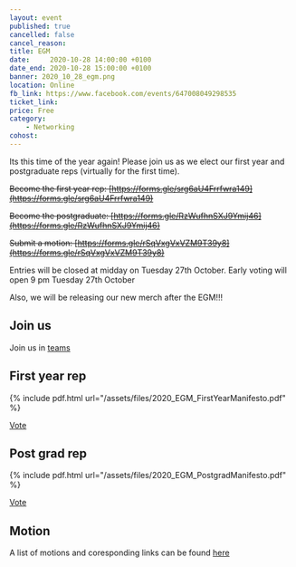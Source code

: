 ```yaml
---
layout: event
published: true
cancelled: false
cancel_reason:
title: EGM
date:     2020-10-28 14:00:00 +0100
date_end: 2020-10-28 15:00:00 +0100
banner: 2020_10_28_egm.png
location: Online
fb_link: https://www.facebook.com/events/647008049298535
ticket_link:
price: Free
category:
    - Networking
cohost:
---
```


Its this time of the year again! Please join us as we elect our first year and postgraduate reps (virtually for the first time).

~~Become the first year rep: [https://forms.gle/srg6aU4Frrfwra149](https://forms.gle/srg6aU4Frrfwra149)~~

~~Become the postgraduate: [https://forms.gle/RzWufhnSXJ9Ymij46](https://forms.gle/RzWufhnSXJ9Ymij46)~~

~~Submit a motion: [https://forms.gle/rSqVxgVxVZM9T39y8](https://forms.gle/rSqVxgVxVZM9T39y8)~~

Entries will be closed at midday on Tuesday 27th October.
Early voting will open 9 pm Tuesday 27th October

Also, we will be releasing our new merch after the EGM!!!

## Join us
Join us in [teams](https://teams.microsoft.com/l/team/19%3ae235af26d46143b39a0d96ba8868edc0%40thread.tacv2/conversations?groupId=bc11588d-139a-4334-904d-9de50031991e&tenantId=b2e47f30-cd7d-4a4e-a5da-b18cf1a4151b)

## First year rep

{% include pdf.html url="/assets/files/2020_EGM_FirstYearManifesto.pdf" %}

<a href="https://forms.office.com/Pages/ResponsePage.aspx?id=MH_ksn3NTkql2rGM8aQVG3mVZQ06VjpGnWghjjwU-4BURjU3TUxLV00zRVoySVlIQjEzSUJBTFdEOC4u" class="btn">Vote</a>

## Post grad rep

{% include pdf.html url="/assets/files/2020_EGM_PostgradManifesto.pdf" %}

<a href="https://forms.office.com/Pages/ResponsePage.aspx?id=MH_ksn3NTkql2rGM8aQVG3mVZQ06VjpGnWghjjwU-4BUMDhBMU1ZSkdJTUpZRlM2REE3S0ZQSlk1Ti4u" class="btn">Vote</a>

## Motion

A list of motions and coresponding links can be found [here](https://docs.google.com/document/d/13wIpFRpR_9xZf7lFhqEBNZ4sDeIY8rO4NjNkq8Nod1A/edit?usp=sharing)
